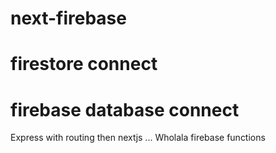 # next-firebase

# firestore connect

# firebase database connect

Express with routing then nextjs ... Wholala firebase functions
